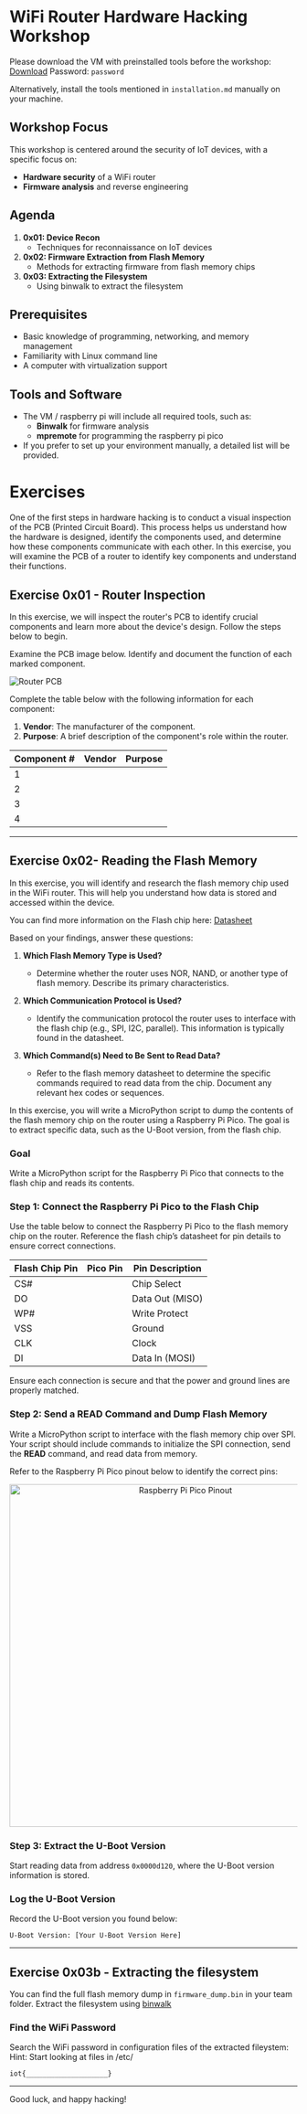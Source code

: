 # WiFi Router Hardware Hacking Workshop

Please download the VM with preinstalled tools before the workshop: [Download](https://drive.google.com/file/d/1f8QppEx97DJPSMLHEhEW9wl12GjIM2M6/view?usp=sharing)
Password: `password`

Alternatively, install the tools mentioned in `installation.md` manually on your machine.

## Workshop Focus

This workshop is centered around the security of IoT devices, with a specific focus on:
- **Hardware security** of a WiFi router
- **Firmware analysis** and reverse engineering

## Agenda

1. **0x01: Device Recon**
   - Techniques for reconnaissance on IoT devices
2. **0x02: Firmware Extraction from Flash Memory**
   - Methods for extracting firmware from flash memory chips
3. **0x03: Extracting the Filesystem**
   - Using binwalk to extract the filesystem

## Prerequisites

- Basic knowledge of programming, networking, and memory management
- Familiarity with Linux command line
- A computer with virtualization support

## Tools and Software

- The VM / raspberry pi will include all required tools, such as:
  - **Binwalk** for firmware analysis
  - **mpremote** for  programming the raspberry pi pico
- If you prefer to set up your environment manually, a detailed list will be provided.


# Exercises


One of the first steps in hardware hacking is to conduct a visual inspection of the PCB (Printed Circuit Board). This process helps us understand how the hardware is designed, identify the components used, and determine how these components communicate with each other. In this exercise, you will examine the PCB of a router to identify key components and understand their functions.

## Exercise 0x01 - Router Inspection

In this exercise, we will inspect the router's PCB to identify crucial components and learn more about the device's design. Follow the steps below to begin.


Examine the PCB image below. Identify and document the function of each marked component.

![Router PCB](images/exercise_1_pcb.png)

Complete the table below with the following information for each component:

1. **Vendor**: The manufacturer of the component.
2. **Purpose**: A brief description of the component's role within the router.

| Component # | Vendor | Purpose                          |
|-------------|--------|----------------------------------|
| 1           |        |                                  |
| 2           |        |                                  |
| 3           |        |                                  |
| 4           |        |                                  |


---

## Exercise 0x02- Reading the Flash Memory

In this exercise, you will identify and research the flash memory chip used in the WiFi router. This will help you understand how data is stored and accessed within the device.

You can find more information on the Flash chip here: [Datasheet](https://www.kean.com.au/oshw/WR703N/teardown/EN25Q32B%2032Mbit%20SPI%20Flash.pdf)


Based on your findings, answer these questions:

1. **Which Flash Memory Type is Used?**
   - Determine whether the router uses NOR, NAND, or another type of flash memory. Describe its primary characteristics.

2. **Which Communication Protocol is Used?**
   - Identify the communication protocol the router uses to interface with the flash chip (e.g., SPI, I2C, parallel). This information is typically found in the datasheet.


3. **Which Command(s) Need to Be Sent to Read Data?**
   - Refer to the flash memory datasheet to determine the specific commands required to read data from the chip. Document any relevant hex codes or sequences.


In this exercise, you will write a MicroPython script to dump the contents of the flash memory chip on the router using a Raspberry Pi Pico. The goal is to extract specific data, such as the U-Boot version, from the flash chip.

### Goal

Write a MicroPython script for the Raspberry Pi Pico that connects to the flash chip and reads its contents.

### Step 1: Connect the Raspberry Pi Pico to the Flash Chip

Use the table below to connect the Raspberry Pi Pico to the flash memory chip on the router. Reference the flash chip’s datasheet for pin details to ensure correct connections.

| Flash Chip Pin | Pico Pin | Pin Description            |
|----------------|----------|----------------------------|
| CS#            |          | Chip Select                |
| DO             |          | Data Out (MISO)            |
| WP#            |          | Write Protect              |
| VSS            |          | Ground                     |
| CLK            |          | Clock                      |
| DI             |          | Data In (MOSI)             |

Ensure each connection is secure and that the power and ground lines are properly matched.

### Step 2: Send a READ Command and Dump Flash Memory

Write a MicroPython script to interface with the flash memory chip over SPI.
Your script should include commands to initialize the SPI connection, send the **READ** command, and read data from memory.

Refer to the Raspberry Pi Pico pinout below to identify the correct pins:

<p align="center">
  <img src="images/rpi_pico_pinout.png" alt="Raspberry Pi Pico Pinout" width="600px">
</p>

### Step 3: Extract the U-Boot Version

Start reading data from address `0x0000d120`, where the U-Boot version information is stored.

### Log the U-Boot Version

Record the U-Boot version you found below:

```plaintext
U-Boot Version: [Your U-Boot Version Here]
```

---

## Exercise 0x03b - Extracting the filesystem

You can find the full flash memory dump in `firmware_dump.bin` in your team folder.
Extract the filesystem using [binwalk](https://github.com/ReFirmLabs/binwalk)


### Find the WiFi Password

Search the WiFi password in configuration files of the extracted fileystem:
Hint: Start looking at files in /etc/

```plaintext
iot{____________________}
```

---
Good luck, and happy hacking!
